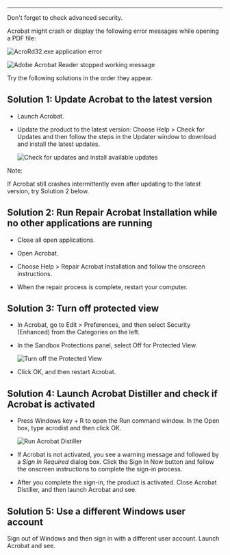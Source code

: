 
-----------------------------------------

Don't forget to check advanced security.

Acrobat might crash or display the following error messages while opening a PDF file:

![AcroRd32.exe application error](https://helpx.adobe.com/content/dam/help/en/acrobat/kb/acrobat-dc-crashes-on-windows-os/jcr_content/main-pars/multi_column/col-50-50-c1/image/Adobe-error.png.img.png "AcroRd32.exe application error")

![](https://helpx.adobe.com/content/dam/help/en/acrobat/kb/acrobat-dc-crashes-on-windows-os/jcr%3acontent/main-pars/multi_column/col-50-50-c2/image/Crash.jpg.img.jpg "Adobe Acrobat Reader stopped working message")

Try the following solutions in the order they appear.

Solution 1: Update Acrobat to the latest version
------------------------------------------------

-   Launch Acrobat.

-   Update the product to the latest version: Choose Help > Check for Updates and then follow the steps in the Updater window to download and install the latest updates.

    ![Check for updates and install available updates](https://helpx.adobe.com/content/dam/help/en/acrobat/kb/acrobat-dc-crashes-on-windows-os/jcr%3acontent/main-pars/procedure_1909959810/proc_par/step_0/step_par/image/Check-for-updates.png.img.png "Check for updates and install available updates")

Note:

If Acrobat still crashes intermittently even after updating to the latest version, try Solution 2 below.

Solution 2: Run Repair Acrobat Installation while no other applications are running
-----------------------------------------------------------------------------------

-   Close all open applications.

-   Open Acrobat.

-   Choose Help > Repair Acrobat Installation and follow the onscreen instructions.

-   When the repair process is complete, restart your computer.

Solution 3: Turn off protected view
-----------------------------------

-   In Acrobat, go to Edit > Preferences, and then select Security (Enhanced) from the Categories on the left.

-   In the Sandbox Protections panel, select Off for Protected View.

    ![Turn off the Protected View](https://helpx.adobe.com/content/dam/help/en/acrobat/kb/acrobat-dc-crashes-on-windows-os/jcr%3acontent/main-pars/procedure/proc_par/step_1/step_par/image/protected_view.png.img.png "Turn off the Protected View")

-   Click OK, and then restart Acrobat.

Solution 4: Launch Acrobat Distiller and check if Acrobat is activated
----------------------------------------------------------------------

-   Press Windows key + R to open the Run command window. In the Open box, type acrodist and then click OK.

    ![Run Acrobat Distiller](https://helpx.adobe.com/content/dam/help/en/acrobat/kb/acrobat-dc-crashes-on-windows-os/jcr%3acontent/main-pars/procedure_926624519/proc_par/step_0/step_par/image/Run_acrodist.png.img.png "Run Acrobat Distiller")

-   If Acrobat is not activated, you see a warning message and followed by a *Sign In Required* dialog box. Click the Sign In Now button and follow the onscreen instructions to complete the sign-in process.

-   After you complete the sign-in, the product is activated. Close Acrobat Distiller, and then launch Acrobat and see.

Solution 5: Use a different Windows user account
------------------------------------------------

Sign out of Windows and then sign in with a different user account. Launch Acrobat and see.